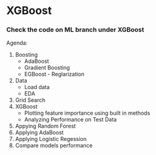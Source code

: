 # XGBoost

### Check the code on ML branch under XGBoost
Agenda:
1. Boosting
	- AdaBoost
	- Gradient Boosting
	- EGBoost - Reglarization
2. Data
	- Load data
	- EDA
3. Grid Search
4. XGBoost
	- Plotting feature importance using built in methods
	- Analyzing Performance on Test Data
5. Appying Random Forest
6. Applying AdaBoost
7. Applying Logistic Regession
8. Compare models performance
